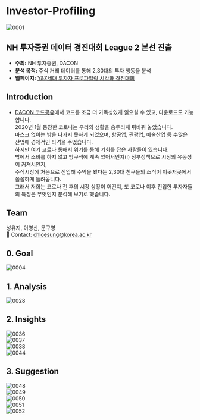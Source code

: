 # Investor-Profiling
![0001](https://user-images.githubusercontent.com/71932401/146672602-3a74fdca-5244-4f6f-bc0a-5a8e2e782f50.jpg)

## NH 투자증권 데이터 경진대회 League 2 본선 진출
- **주최:** NH 투자증권, DACON
- **분석 목적:** 주식 거래 데이터를 통해 2,30대의 투자 행동을 분석
- **웹페이지:** [Y&Z세대 투자자 프로파일링 시각화 경진대회](https://dacon.io/competitions/official/235663/overview/description)


## Introduction 
+ [DACON 코드공유](https://dacon.io/competitions/official/235663/codeshare/2279)에서 코드를 조금 더 가독성있게 읽으실 수 있고, 다운로드도 가능합니다.  
2020년 1월 등장한 코로나는 우리의 생활을 송두리째 뒤바꿔 놓았습니다.  
마스크 없이는 밖을 나가지 못하게 되었으며, 항공업, 관광업, 예술산업 등 수많은 산업에 경제적인 타격을 주었습니다.  
하지만 여기 코로나 통해서 위기를 통해 기회를 잡은 사람들이 있습니다.  
밖에서 소비를 하지 않고 방구석에 계속 있어서인지(!) 정부정책으로 시장의 유동성이 커져서인지,  
주식시장에 처음으로 진입해 수익을 봤다는 2,30대 친구들의 소식이 이곳저곳에서 쏠쏠하게 들려옵니다.  
그래서 저희는 코로나 전 후의 시장 상황이 어떤지, 또 코로나 이후 진입한 투자자들의 특징은 무엇인지 분석해 보기로 했습니다.  


## Team
성유지, 이영신, 문구영   
💬 Contact: chloesung@korea.ac.kr

## 0. Goal
![0004](https://user-images.githubusercontent.com/71932401/146672716-5af2e211-b293-4fb9-853b-256ce5190999.jpg)

## 1. Analysis
![0028](https://user-images.githubusercontent.com/71932401/146672721-78e8a134-31b2-4b60-b291-542e7f01f1be.jpg)

## 2. Insights
![0036](https://user-images.githubusercontent.com/71932401/146672804-55e84057-edf6-4219-b6a6-034beb57ffc2.jpg)  
![0037](https://user-images.githubusercontent.com/71932401/146672808-d89029c7-8805-4b1f-ac89-74e1d0613c6a.jpg)  
![0038](https://user-images.githubusercontent.com/71932401/146672814-5492a1d8-98ef-4ddb-a608-663fddd987d4.jpg)  
![0044](https://user-images.githubusercontent.com/71932401/146672818-377f4b86-fbb6-44d7-8095-3ef99e9e322b.jpg)  

## 3. Suggestion
![0048](https://user-images.githubusercontent.com/71932401/146672844-73eec8dd-564f-4de8-803c-c9fd92848b00.jpg)  
![0049](https://user-images.githubusercontent.com/71932401/146672846-560a13db-82d0-4586-87b9-a9eb5550001f.jpg)  
![0050](https://user-images.githubusercontent.com/71932401/146672851-5a933e02-4fee-4c3e-9281-c6cc60598bba.jpg)  
![0051](https://user-images.githubusercontent.com/71932401/146672853-8e97f23f-dbbf-4d1b-8edd-543cdd4deeb5.jpg)  
![0052](https://user-images.githubusercontent.com/71932401/146672856-f3d02277-d27d-4d1e-8c15-2a6699b0291d.jpg)  
